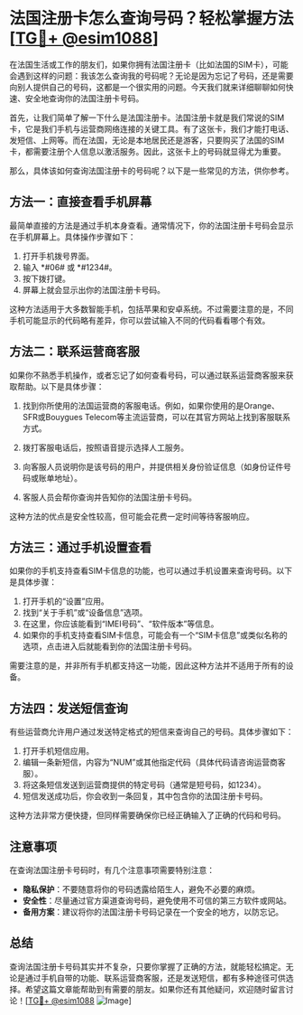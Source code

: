 # 法国注册卡怎么查询号码？轻松掌握方法[[TG💪+ @esim1088](https://t.me/s/esim1088)]

在法国生活或工作的朋友们，如果你拥有法国注册卡（比如法国的SIM卡），可能会遇到这样的问题：我该怎么查询我的号码呢？无论是因为忘记了号码，还是需要向别人提供自己的号码，这都是一个很实用的问题。今天我们就来详细聊聊如何快速、安全地查询你的法国注册卡号码。

首先，让我们简单了解一下什么是法国注册卡。法国注册卡就是我们常说的SIM卡，它是我们手机与运营商网络连接的关键工具。有了这张卡，我们才能打电话、发短信、上网等。而在法国，无论是本地居民还是游客，只要购买了法国的SIM卡，都需要注册个人信息以激活服务。因此，这张卡上的号码就显得尤为重要。

那么，具体该如何查询法国注册卡的号码呢？以下是一些常见的方法，供你参考。

## 方法一：直接查看手机屏幕

最简单直接的方法是通过手机本身查看。通常情况下，你的法国注册卡号码会显示在手机屏幕上。具体操作步骤如下：

1. 打开手机拨号界面。
2. 输入 *#06# 或 *#1234#。
3. 按下拨打键。
4. 屏幕上就会显示出你的法国注册卡号码。

这种方法适用于大多数智能手机，包括苹果和安卓系统。不过需要注意的是，不同手机可能显示的代码略有差异，你可以尝试输入不同的代码看看哪个有效。

## 方法二：联系运营商客服

如果你不熟悉手机操作，或者忘记了如何查看号码，可以通过联系运营商客服来获取帮助。以下是具体步骤：

1. 找到你所使用的法国运营商的客服电话。例如，如果你使用的是Orange、SFR或Bouygues Telecom等主流运营商，可以在其官方网站上找到客服联系方式。
   
2. 拨打客服电话后，按照语音提示选择人工服务。
   
3. 向客服人员说明你是该号码的用户，并提供相关身份验证信息（如身份证件号码或账单地址）。
   
4. 客服人员会帮你查询并告知你的法国注册卡号码。

这种方法的优点是安全性较高，但可能会花费一定时间等待客服响应。

## 方法三：通过手机设置查看

如果你的手机支持查看SIM卡信息的功能，也可以通过手机设置来查询号码。以下是具体步骤：

1. 打开手机的“设置”应用。
2. 找到“关于手机”或“设备信息”选项。
3. 在这里，你应该能看到“IMEI号码”、“软件版本”等信息。
4. 如果你的手机支持查看SIM卡信息，可能会有一个“SIM卡信息”或类似名称的选项，点击进入后就能看到你的法国注册卡号码。

需要注意的是，并非所有手机都支持这一功能，因此这种方法并不适用于所有的设备。

## 方法四：发送短信查询

有些运营商允许用户通过发送特定格式的短信来查询自己的号码。具体步骤如下：

1. 打开手机短信应用。
2. 编辑一条新短信，内容为“NUM”或其他指定代码（具体代码请咨询运营商客服）。
3. 将这条短信发送到运营商提供的特定号码（通常是短号码，如1234）。
4. 短信发送成功后，你会收到一条回复，其中包含你的法国注册卡号码。

这种方法非常方便快捷，但同样需要确保你已经正确输入了正确的代码和号码。

## 注意事项

在查询法国注册卡号码时，有几个注意事项需要特别注意：

- **隐私保护**：不要随意将你的号码透露给陌生人，避免不必要的麻烦。
- **安全性**：尽量通过官方渠道查询号码，避免使用不可信的第三方软件或网站。
- **备用方案**：建议将你的法国注册卡号码记录在一个安全的地方，以防忘记。

## 总结

查询法国注册卡号码其实并不复杂，只要你掌握了正确的方法，就能轻松搞定。无论是通过手机自带的功能、联系运营商客服，还是发送短信，都有多种途径可供选择。希望这篇文章能帮助到有需要的朋友。如果你还有其他疑问，欢迎随时留言讨论！[[TG💪+ @esim1088](https://t.me/s/esim1088) ![Image](https://i.postimg.cc/4NQfJmqS/Snipaste-2025-05-13-00-14-12.png)]